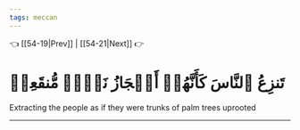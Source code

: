 ```yaml
---
tags: meccan
---
```


👈 [[54-19|Prev]] | [[54-21|Next]] 👉

# تَنزِعُ ٱلنَّاسَ كَأَنَّهُمۡ أَعۡجَازُ نَخۡلٖ مُّنقَعِرٖ

Extracting the people as if they were trunks of palm trees uprooted

---

